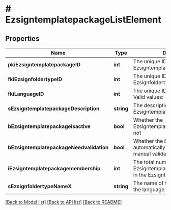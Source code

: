 # # EzsigntemplatepackageListElement

## Properties

Name | Type | Description | Notes
------------ | ------------- | ------------- | -------------
**pkiEzsigntemplatepackageID** | **int** | The unique ID of the Ezsigntemplatepackage |
**fkiEzsignfoldertypeID** | **int** | The unique ID of the Ezsignfoldertype. |
**fkiLanguageID** | **int** | The unique ID of the Language.  Valid values:  |Value|Description| |-|-| |1|French| |2|English| |
**sEzsigntemplatepackageDescription** | **string** | The description of the Ezsigntemplatepackage |
**bEzsigntemplatepackageIsactive** | **bool** | Whether the Ezsigntemplatepackage is active or not |
**bEzsigntemplatepackageNeedvalidation** | **bool** | Whether the Ezsignbulksend was automatically modified and needs a manual validation |
**iEzsigntemplatepackagemembership** | **int** | The total number of Ezsigntemplatepackagemembership in the Ezsigntemplatepackage |
**sEzsignfoldertypeNameX** | **string** | The name of the Ezsignfoldertype in the language of the requester |

[[Back to Model list]](../../README.md#models) [[Back to API list]](../../README.md#endpoints) [[Back to README]](../../README.md)
